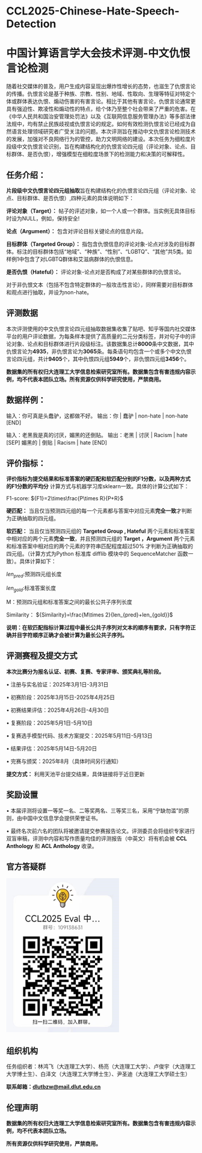 # CCL2025-Chinese-Hate-Speech-Detection
# 中国计算语言学大会技术评测-中文仇恨言论检测

随着社交媒体的普及，用户生成内容呈现出爆炸性增长的态势，也滋生了仇恨言论的传播。仇恨言论是基于种族、宗教、性别、地域、性取向、生理等特征对特定个体或群体表达仇恨、煽动伤害的有害言论。相比于其他有害言论，仇恨言论通常更具有强迫性、欺凌性和煽动性的特点，给个体乃至整个社会带来了严重的危害。在《中华人民共和国治安管理处罚法》以及《互联网信息服务管理办法》等多部法律法规中，均有禁止民族歧视或仇恨言论的规定。如何有效检测仇恨言论已经成为自然语言处理领域研究者广受关注的问题。本次评测旨在推动中文仇恨言论检测技术的发展，加强对不良网络行为的管控，助力文明网络的建设。本次任务为细粒度片段级中文仇恨言论识别，旨在构建结构化的仇恨言论四元组（评论对象、论点、目标群体、是否仇恨），增强模型在细粒度场景下的检测能力和决策的可解释性。



## 任务介绍：

**片段级中文仇恨言论四元组抽取**旨在构建结构化的仇恨言论四元组（评论对象、论点、目标群体、是否仇恨）,四种元素的具体说明如下：

**评论对象（Target）：** 帖子的评述对象，如一个人或一个群体。当实例无具体目标时设为NULL，例如，保持安全!

**论点（Argument）：** 包含对评论目标关键论点的信息片段。

**目标群体（Targeted Group）：** 指包含仇恨信息的评论对象-论点对涉及的目标群体。标注的目标群体包括“地域”、“种族”、“性别”、“LGBTQ”、“其他”共5类。如样例1中包含了对LGBTQ群体和艾滋病群体的仇恨信息。

**是否仇恨（Hateful）：** 评论对象-论点对是否构成了对某些群体的仇恨言论。

对于非仇恨文本（包括不包含特定群体的一般攻击性言论），同样需要对目标群体和观点进行抽取，并设为non-hate。

## 评测数据

本次评测使用的中文仇恨言论四元组抽取数据集收集了贴吧、知乎等国内社交媒体平台的用户评论数据，为每条样本提供了高质量的二元分类标签，并对句子中的评论对象、论点和目标群体进行片段级标注。该数据集总计**8000**条中文数据，其中仇恨言论为**4935**，非仇恨言论为**3065**条。每条语句均包含一个或多个中文仇恨言论四元组，共计**9405**个，其中仇恨四元组**5949**个，非仇恨四元组**3456**个。

**数据集的所有权归大连理工大学信息检索研究室所有。数据集包含有害违规内容示例，均不代表本团队立场。所有资源仅供科学研究使用，严禁商用。**

## 数据样例：

输入：你可真是头蠢驴，这都做不好。
输出：你 | 蠢驴 | non-hate | non-hate [END]

输入：老黑我是真的讨厌，媚黑的还倒贴。
输出：老黑 | 讨厌 | Racism | hate [SEP] 媚黑的 | 倒贴 | Racism | hate [END]

## 评价指标：

**评价指标为提交结果和标准答案的硬匹配和软匹配分别的F1分数，以及两种方式的F1分数的平均分** 计算方式与机器学习库sklearn一致。具体的计算公式如下：

F1-score:
${F1}=2\times\frac{P\times R}{P+R}$


**硬匹配：** 当且仅当预测四元组的每一个元素都与答案中对应元素**完全一致**才判断为正确抽取的四元组。

**软匹配：** 当且仅当预测四元组的 **Targeted Group , Hateful** 两个元素和标准答案中相对应的两个元素**完全一致**，并且预测四元组的 **Target ，Argument** 两个元素和标准答案中相对应的两个元素的字符串匹配程度超过50% 才判断为正确抽取的四元组。（计算方式为Python 标准库 difflib 模块中的 SequenceMatcher 函数一致）。具体计算如下：

$len_{pred}$:预测四元组长度

$len_{gold}$:标准答案长度

M：预测四元组和标准答案之间的最长公共子序列长度


Similarity：
${Similarity}=\frac{M\times 2}{len_{pred}+len_{gold}}$

**说明：在软匹配指标计算过程中最长公共子序列对文本的顺序有要求，只有字符正确并目字符顺序正确才会被计算为最长公共子序列。**

## 评测赛程及提交方式

**本次比赛分为报名认证、初赛、复赛、专家评审、颁奖典礼等阶段。**

•	注册与实名验证：2025年3月1日-3月31日

•	初赛阶段：2025年3月15日-2025年4月25日

•	初赛结果评估：2025年4月26日-4月30日

•	复赛阶段：2025年5月1日-5月10日

•	复赛选手模型代码、技术方案提交：2025年5月11日-5月13日

•	结果评估：2025年5月14日-5月20日

•	完赛与颁奖：2025年8月（具体时间另行通知）


**提交方式：** 利用天池平台提交结果，具体链接将于近日更新

## 奖励设置

•	本届评测将设置一等奖一名、二等奖两名、三等奖三名，采用“宁缺勿滥”的原则，由中国中文信息学会提供荣誉证书。

•	最终名次前六名的团队将被邀请提交参赛报告论文。评测委员会将组织专家进行双盲审稿，评测中内容和写作质量均佳的评测报告（中英文）将有机会被 **CCL Anthology** 和 **ACL Anthology** 收录。

## 官方答疑群

<img src="https://github.com/DUTIR-Emotion-Group/CCL2025-Chinese-Hate-Speech-Detection/blob/main/images/group.jpg" width="300">

## 组织机构

任务组织者：林鸿飞（大连理工大学）、杨亮（大连理工大学）、卢俊宇（大连理工大学博士生）、白泽文（大连理工大学博士生）、尹圣迪（大连理工大学硕士生）

**联系邮箱：dlutbzw@mail.dlut.edu.cn**

## 伦理声明

**数据集的所有权归大连理工大学信息检索研究室所有。数据集包含有害违规内容示例，均不代表本团队立场。**

**所有资源仅供科学研究使用，严禁商用。**

